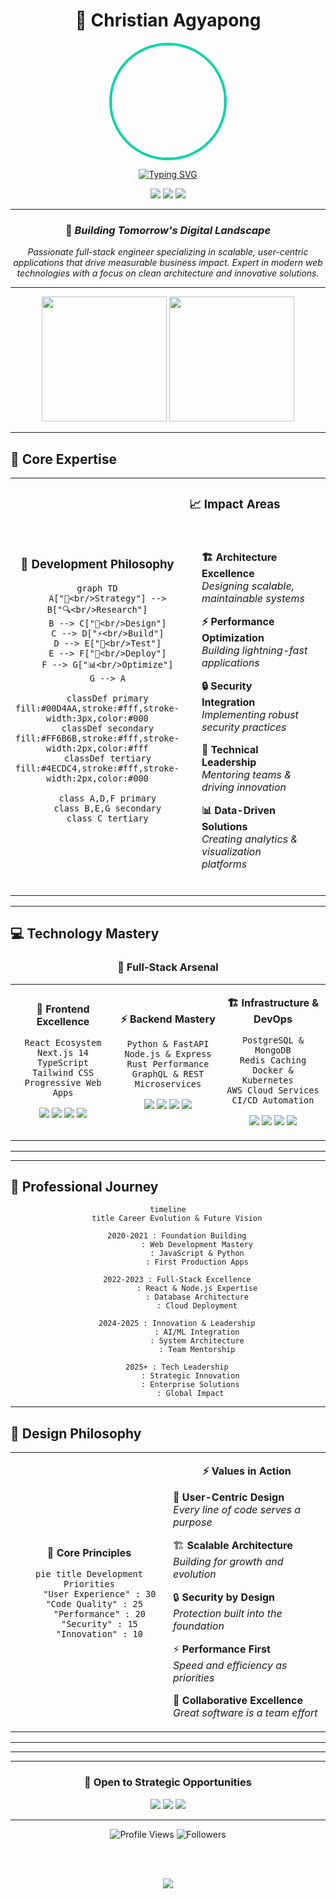 <div align="center">
  
  # 🌟 Christian Agyapong
  
  <img src="https://avatars.githubusercontent.com/ChristianAgyapong" width="180" style="border-radius:50%; border: 4px solid #00D4AA;">
  
  [![Typing SVG](https://readme-typing-svg.demolab.com?font=Fira+Code&weight=600&size=24&pause=1000&color=00D4AA&center=true&vCenter=true&width=800&height=60&lines=Senior+Full-Stack+Engineer;Crafting+Scalable+Digital+Solutions;Transforming+Ideas+into+Reality)](https://git.io/typing-svg)
  
  <p align="center">
    <img src="https://img.shields.io/badge/📍%20Location-Accra,%20Ghana-00D4AA?style=for-the-badge&labelColor=1a1a1a">
    <img src="https://img.shields.io/badge/🌍%20Impact-Global%20Solutions-FF6B6B?style=for-the-badge&labelColor=1a1a1a">
    <img src="https://img.shields.io/badge/💼%20Focus-Innovation-4ECDC4?style=for-the-badge&labelColor=1a1a1a">
  </p>

</div>

---

<div align="center">
  
  ### 🎯 *Building Tomorrow's Digital Landscape*
  
  *Passionate full-stack engineer specializing in scalable, user-centric applications that drive measurable business impact. Expert in modern web technologies with a focus on clean architecture and innovative solutions.*
  
</div>

---



<div align="center">
  
  <img height="200" src="https://github-readme-stats.vercel.app/api?username=ChristianAgyapong&show_icons=true&theme=radical&include_all_commits=true&count_private=true&border_color=00D4AA&title_color=00D4AA&icon_color=FF6B6B&text_color=FFFFFF&bg_color=0D1117"/>
  <img height="200" src="https://github-readme-stats.vercel.app/api/top-langs/?username=ChristianAgyapong&layout=compact&langs_count=6&theme=radical&border_color=00D4AA&title_color=00D4AA&text_color=FFFFFF&bg_color=0D1117"/>
  
</div>

---

## 🚀 **Core Expertise**

<table>
<tr>
<td width="50%" align="center">

### 🎨 **Development Philosophy**

```mermaid
graph TD
    A["🎯<br/>Strategy"] --> B["🔍<br/>Research"]
    B --> C["🎨<br/>Design"]
    C --> D["⚡<br/>Build"]
    D --> E["🧪<br/>Test"]
    E --> F["🚀<br/>Deploy"]
    F --> G["📊<br/>Optimize"]
    G --> A
    
    classDef primary fill:#00D4AA,stroke:#fff,stroke-width:3px,color:#000
    classDef secondary fill:#FF6B6B,stroke:#fff,stroke-width:2px,color:#fff
    classDef tertiary fill:#4ECDC4,stroke:#fff,stroke-width:2px,color:#000
    
    class A,D,F primary
    class B,E,G secondary
    class C tertiary
```

</td>
<td width="50%">

### 📈 **Impact Areas**

<div align="left" style="padding: 20px;">

**🏗️ Architecture Excellence**  
*Designing scalable, maintainable systems*

**⚡ Performance Optimization**  
*Building lightning-fast applications*

**🔒 Security Integration**  
*Implementing robust security practices*

**👥 Technical Leadership**  
*Mentoring teams & driving innovation*

**📊 Data-Driven Solutions**  
*Creating analytics & visualization platforms*

</div>

</td>
</tr>
</table>

---

## 💻 **Technology Mastery**

<div align="center">
  
  ### 🎯 **Full-Stack Arsenal**
  
</div>

<table>
<tr>
<td width="33%" align="center">

**🎨 Frontend Excellence**

```
React Ecosystem
Next.js 14
TypeScript
Tailwind CSS
Progressive Web Apps
```

<p align="center">
  <img src="https://img.shields.io/badge/React-20232A?style=for-the-badge&logo=react&logoColor=61DAFB">
  <img src="https://img.shields.io/badge/Next.js-000000?style=for-the-badge&logo=next.js&logoColor=white">
  <img src="https://img.shields.io/badge/TypeScript-007ACC?style=for-the-badge&logo=typescript&logoColor=white">
  <img src="https://img.shields.io/badge/Tailwind_CSS-38B2AC?style=for-the-badge&logo=tailwind-css&logoColor=white">
</p>

</td>
<td width="33%" align="center">

**⚡ Backend Mastery**

```
Python & FastAPI
Node.js & Express
Rust Performance
GraphQL & REST
Microservices
```

<p align="center">
  <img src="https://img.shields.io/badge/Python-3776AB?style=for-the-badge&logo=python&logoColor=white">
  <img src="https://img.shields.io/badge/FastAPI-005571?style=for-the-badge&logo=fastapi&logoColor=white">
  <img src="https://img.shields.io/badge/Node.js-43853D?style=for-the-badge&logo=node.js&logoColor=white">
  <img src="https://img.shields.io/badge/Rust-000000?style=for-the-badge&logo=rust&logoColor=white">
</p>

</td>
<td width="33%" align="center">

**🏗️ Infrastructure & DevOps**

```
PostgreSQL & MongoDB
Redis Caching
Docker & Kubernetes  
AWS Cloud Services
CI/CD Automation
```

<p align="center">
  <img src="https://img.shields.io/badge/PostgreSQL-316192?style=for-the-badge&logo=postgresql&logoColor=white">
  <img src="https://img.shields.io/badge/MongoDB-4EA94B?style=for-the-badge&logo=mongodb&logoColor=white">
  <img src="https://img.shields.io/badge/Docker-2496ED?style=for-the-badge&logo=docker&logoColor=white">
  <img src="https://img.shields.io/badge/Amazon_AWS-232F3E?style=for-the-badge&logo=amazon-aws&logoColor=white">
</p>

</td>
</tr>
</table>

---


---

## 🌟 **Professional Journey**

<div align="center">

```mermaid
timeline
    title Career Evolution & Future Vision
    
    2020-2021 : Foundation Building
             : Web Development Mastery
             : JavaScript & Python
             : First Production Apps
    
    2022-2023 : Full-Stack Excellence
             : React & Node.js Expertise
             : Database Architecture
             : Cloud Deployment
    
    2024-2025 : Innovation & Leadership
             : AI/ML Integration
             : System Architecture
             : Team Mentorship
    
    2025+ : Tech Leadership
          : Strategic Innovation
          : Enterprise Solutions
          : Global Impact
```

</div>

---

## 🎨 **Design Philosophy**

<div align="center">
  
  <table>
  <tr>
  <td width="50%" align="center">
  
  **🎯 Core Principles**
  
  ```mermaid
  pie title Development Priorities
      "User Experience" : 30
      "Code Quality" : 25  
      "Performance" : 20
      "Security" : 15
      "Innovation" : 10
  ```
  
  </td>
  <td width="50%" align="center">
  
  **⚡ Values in Action**
  
  <div align="left">
  
  🎯 **User-Centric Design**  
  *Every line of code serves a purpose*
  
  🏗️ **Scalable Architecture**  
  *Building for growth and evolution*
  
  🔒 **Security by Design**  
  *Protection built into the foundation*
  
  ⚡ **Performance First**  
  *Speed and efficiency as priorities*
  
  🤝 **Collaborative Excellence**  
  *Great software is a team effort*
  
  </div>
  
  </td>
  </tr>
  </table>
  
</div>

---



---



---

<div align="center">
  
  ### 🚀 **Open to Strategic Opportunities**
  
  <img src="https://img.shields.io/badge/Senior%20Full--Stack%20Engineer-00D4AA?style=for-the-badge&logoColor=white&labelColor=1a1a1a">
  <img src="https://img.shields.io/badge/Technical%20Leadership-FF6B6B?style=for-the-badge&logoColor=white&labelColor=1a1a1a">
  <img src="https://img.shields.io/badge/Innovation%20Consulting-4ECDC4?style=for-the-badge&logoColor=white&labelColor=1a1a1a">
  
</div>

---

<div align="center">
  
  <img src="https://komarev.com/ghpvc/?username=ChristianAgyapong&color=00D4AA&style=for-the-badge&label=Profile+Views" alt="Profile Views">
  <img src="https://img.shields.io/github/followers/ChristianAgyapong?label=Followers&style=for-the-badge&color=FF6B6B&labelColor=1a1a1a" alt="Followers">
  
  <br><br>
  
  <img src="https://capsule-render.vercel.app/api?type=waving&color=gradient&customColorList=0,2,2,5,30&height=100&section=footer&text=Building%20Tomorrow's%20Digital%20Solutions&fontSize=16&fontColor=ffffff&animation=twinkling">
  
</div>
